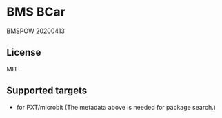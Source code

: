 ﻿# BMS BCar

BMSPOW 20200413
## License

MIT

## Supported targets

* for PXT/microbit
(The metadata above is needed for package search.)

